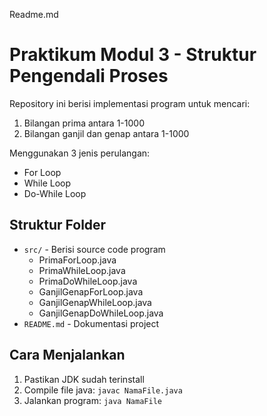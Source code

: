 Readme.md


# Praktikum Modul 3 - Struktur Pengendali Proses

Repository ini berisi implementasi program untuk mencari:

1. Bilangan prima antara 1-1000
2. Bilangan ganjil dan genap antara 1-1000

Menggunakan 3 jenis perulangan:

- For Loop
- While Loop
- Do-While Loop

## Struktur Folder

- `src/` - Berisi source code program
  - PrimaForLoop.java
  - PrimaWhileLoop.java
  - PrimaDoWhileLoop.java
  - GanjilGenapForLoop.java
  - GanjilGenapWhileLoop.java
  - GanjilGenapDoWhileLoop.java
- `README.md` - Dokumentasi project

## Cara Menjalankan

1. Pastikan JDK sudah terinstall
2. Compile file java: `javac NamaFile.java`
3. Jalankan program: `java NamaFile`
